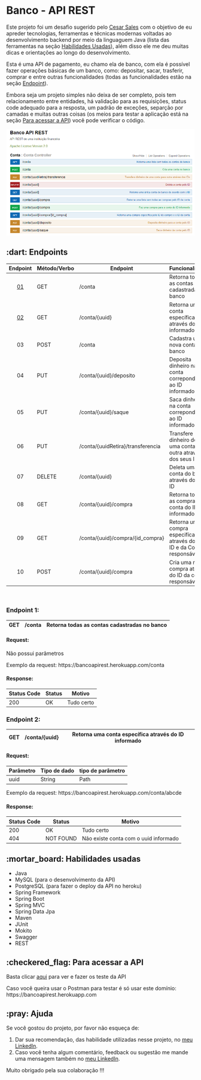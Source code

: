 <h1>Banco - API REST</h1>
<p>
Este projeto foi um desafio sugerido pelo <a href="https://www.linkedin.com/in/cesar-sales/">Cesar Sales</a> com o objetivo de eu apreder tecnologias, ferramentas e técnicas modernas voltadas ao desenvolvimento backend por meio da linguaguem Java (lista das ferramentas na seção <a href="#habilidade">Habilidades Usadas</a>), além disso ele me deu muitas dicas e orientações ao longo do desenvolvimento.
</p>
<p>
Esta é uma API de pagamento, eu chamo ela de banco, com ela é possível fazer operações básicas de um banco, como: depositar, sacar, trasferir, comprar e entre outras funcionalidades (todas as funcionalidades estão na seção <a href="#endpoints">Endpoint</a>). 
</p>
<p>  
Embora seja um projeto simples não deixa de ser completo, pois tem relacionamento entre entidades, há validação para as requisições, status code adequado para a resposta, um padrão de exceções, separção por camadas e muitas outras coisas (os meios para testar a aplicação está na seção <a href="#acesso">Para acessar a API</a>) você pode verificar o código. 
</p>

<img src="Midia/Banco_-_API_REST.png">


<h2 id="endpoints">:dart: Endpoints</h2>

| Endpoint | Método/Verbo | Endpoint                          |  Funcionalidade                                                        |
|:------:|--------------|-----------------------------------|------------------------------------------------------------------------|
| <a href="#1">01</a>   | GET          | /conta                            | Retorna todas as contas cadastradas no banco                           |
| <a href="#2">02</a>   | GET          | /conta/{uuid}                     | Retorna uma conta específica através do ID informado                   |
| 03   | POST         | /conta                            | Cadastra uma nova conta no banco                                       |
| 04   | PUT          | /conta/{uuid}/deposito            | Deposita dinheiro na conta correpondente ao ID informado               |
| 05   | PUT          | /conta/{uuid}/saque               | Saca dinheiro na conta correpondente ao ID informado                   |
| 06   | PUT          | /conta/{uuidRetira}/transferencia | Transfere dinheiro de uma conta para outra através dos seus IDs        |
| 07   | DELETE       | /conta/{uuid}                     | Deleta uma conta do banco através do seu ID                            |
| 08   | GET          | /conta/{uuid}/compra              | Retorna todas as compras da conta do ID informado                      |
| 09   | GET          | /conta/{uuid}/compra/{id_compra}  | Retorna uma compra especifíca através do seu ID e da Conta responsável |
| 10   | POST         | /conta/{uuid}/compra              | Cria uma nova compra através do ID da conta responsável                |

<br/>


<h3 id="1">Endpoint 1:</h3>

| GET | /conta | Retorna todas as contas cadastradas no banco | 
|---|---|---|

  <h4>Request:</h4>

  <p>Não possui parâmetros</p>
  <p>Exemplo da request: https://bancoapirest.herokuapp.com/conta</p>

  <h4>Response:</h4>
  
  | Status Code | Status | Motivo     |
  |-------------|--------|------------|
  | 200         | OK     | Tudo certo |

<h3 id="2">Endpoint 2:</h3>

|GET          | /conta/{uuid}                     | Retorna uma conta específica através do ID informado                   |
|---|---|---|

  <h4>Request:</h4>

  | Parâmetro | Tipo de dado| tipo de parâmetro |
  |-----------|-------------|-------------------|
  | uuid      | String      | Path |

  <p>Exemplo da request: https://bancoapirest.herokuapp.com/conta/abcde</p>

  <h4>Response:</h4>
  
  | Status Code | Status | Motivo     |
  |-------------|--------|------------|
  | 200         | OK     | Tudo certo |
  | 404 | NOT FOUND | Não existe conta com o uuid informado |

<h2 id="habilidade">:mortar_board: Habilidades usadas</h2>
<ul>
  <li>Java</li>
  <li>MySQL (para o desenvolvimento da API)</li>
  <li>PostgreSQL (para fazer o deploy da API no heroku)</li>
  <li>Spring Framework</li>
  <li>Spring Boot</li>
  <li>Spring MVC</li>
  <li>Spring Data Jpa</li>
  <li>Maven</li>
  <li>JUnit</li>
  <li>Mokito</li>
  <li>Swagger</li>
  <li>REST</li>
</ul>

<h2 id="acesso">:checkered_flag: Para acessar a API</h2>
<p>Basta clicar <a href="https://bancoapirest.herokuapp.com/swagger-ui.html#/Conta">aqui</a> para ver e fazer os teste da API</p>
<p>Caso você queira usar o Postman para testar é só usar este domínio: https://bancoapirest.herokuapp.com</p>

<h2>:pray: Ajuda</h2>

  <p>
  Se você gostou do projeto, por favor não esqueça de:
  </p>
  
  <ol>
    <li>Dar sua recomendação, das habilidade utilizadas nesse projeto, no <a href="linkedin.com/in/anderson-correia">meu LinkedIn</a>.</li>
    <li>Caso você tenha algum comentário, feedback ou sugestão me mande uma mensagem também no <a href="linkedin.com/in/anderson-correia">meu LinkedIn</a>.</li>
  </ol>
  
  <p>
  Muito obrigado pela sua colaboração !!!
  </p>
